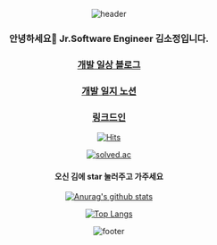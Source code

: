 <div align="center">
 
![header](https://capsule-render.vercel.app/api?type=wave&color=auto&height=300&section=header&text=SOJUNG'sTruble🔫&fontSize=70)
 
 
 	
### 안녕하세요👋 Jr.Software Engineer 김소정입니다.
 
### [개발 일상 블로그](https://blog.naver.com/PostList.naver?blogId=thwjd2717&categoryNo=0&from=postList)
### [개발 일지 노션](https://kimsojung.notion.site/855bc793685f4e0fa90f1f4e311f6190)
### [링크드인](https://www.linkedin.com/in/so-jung-kim-695195146/)

 
[![Hits](https://hits.seeyoufarm.com/api/count/incr/badge.svg?url=https%3A%2F%2Fgithub.com%2Fzeze1004&count_bg=%2379C83D&title_bg=%23555555&icon=&icon_color=%23E7E7E7&title=hits&edge_flat=false)](https://hits.seeyoufarm.com)


[![solved.ac](http://mazassumnida.wtf/api/mini/generate_badge?boj=thwjd2717)](https://solved.ac/thwjd2717)


#### 오신 김에 star 눌러주고 가주세요


 


<!--
**zeze1004/zeze1004** is a ✨ _special_ ✨ repository because its `README.md` (this file) appears on your GitHub profile.

Here are some ideas to get you started:

- 🔭 I’m currently working on ...
- 🌱 I’m currently learning ...
- 👯 I’m looking to collaborate on ...
- 🤔 I’m looking for help with ...
- 💬 Ask me about ...
- 📫 How to reach me: ...
- 😄 Pronouns: ...
- ⚡ Fun fact: ...
-->


 
[![Anurag's github stats](https://github-readme-stats.vercel.app/api?username=zeze1004)](https://github.com/anuraghazra/github-readme-stats)	   

[![Top Langs](https://github-readme-stats.vercel.app/api/top-langs/?username=zeze1004&hide=OpenEdge%20ABL&langs_count=8&layout=compact&exclude_repo=python-openstackclient&hide=jupyternotebook)](https://github.com/anuraghazra/github-readme-stats)	

![footer](https://capsule-render.vercel.app/api?section=footer)
</div>
